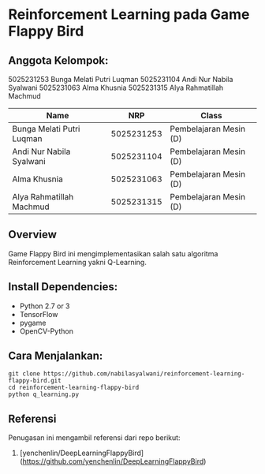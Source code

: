 # Reinforcement Learning pada Game Flappy Bird 

## Anggota Kelompok:
5025231253	Bunga Melati Putri Luqman
5025231104	Andi Nur Nabila Syalwani
5025231063	Alma Khusnia
5025231315	Alya Rahmatillah Machmud

| Name                     | NRP        | Class                 |
| ------------------------ | ---------- | --------------------- |
| Bunga Melati Putri Luqman            | 5025231253 | Pembelajaran Mesin (D) |
| Andi Nur Nabila Syalwani | 5025231104 | Pembelajaran Mesin (D) |
| Alma Khusnia             | 5025231063 | Pembelajaran Mesin (D) |
| Alya Rahmatillah Machmud | 5025231315 | Pembelajaran Mesin (D) |

## Overview
Game Flappy Bird ini mengimplementasikan salah satu algoritma Reinforcement Learning yakni Q-Learning.

## Install Dependencies:
* Python 2.7 or 3
* TensorFlow
* pygame
* OpenCV-Python

## Cara Menjalankan:
```
git clone https://github.com/nabilasyalwani/reinforcement-learning-flappy-bird.git
cd reinforcement-learning-flappy-bird
python q_learning.py
```

## Referensi
Penugasan ini mengambil referensi dari repo berikut:
1. [yenchenlin/DeepLearningFlappyBird] (https://github.com/yenchenlin/DeepLearningFlappyBird)
